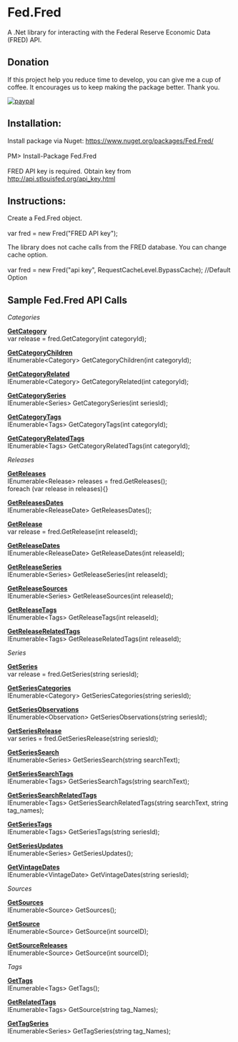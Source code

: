 # Fed.Fred

A .Net library for interacting with the Federal Reserve Economic Data (FRED) API.

## Donation
If this project help you reduce time to develop, you can give me a cup of coffee. It encourages us to keep making the package better. Thank you.

[![paypal](https://www.paypalobjects.com/en_US/i/btn/btn_donateCC_LG.gif)](https://www.paypal.com/cgi-bin/webscr?cmd=_s-xclick&hosted_button_id=MQ8JUTVXDMMTG&source=url)

## Installation:

Install package via Nuget: https://www.nuget.org/packages/Fed.Fred/<br><br>
PM> Install-Package Fed.Fred<br><br>
FRED API key is required. Obtain key from http://api.stlouisfed.org/api_key.html

## Instructions:

Create a Fed.Fred object.<br><br>
var fred = new Fred("FRED API key");

The library does not cache calls from the FRED database. You can change cache option.<br><br>
var fred = new Fred("api key", RequestCacheLevel.BypassCache); //Default Option

## Sample Fed.Fred API Calls

<i>Categories</i>

<b><u>GetCategory</u></b><br>
var release = fred.GetCategory(int categoryId);

<b><u>GetCategoryChildren</u></b><br>
IEnumerable\<Category\> GetCategoryChildren(int categoryId);

<b><u>GetCategoryRelated</u></b><br>
IEnumerable\<Category\> GetCategoryRelated(int categoryId);

<b><u>GetCategorySeries</u></b><br>
IEnumerable\<Series\> GetCategorySeries(int seriesId);

<b><u>GetCategoryTags</u></b><br>
IEnumerable\<Tags\> GetCategoryTags(int categoryId);

<b><u>GetCategoryRelatedTags</u></b><br>
IEnumerable\<Tags\> GetCategoryRelatedTags(int categoryId);


<i>Releases</i>
  
<b><u>GetReleases</u></b><br>
IEnumerable\<Release\> releases = fred.GetReleases();<br>
foreach (var release in releases){}

<b><u>GetReleasesDates</u></b><br>
IEnumerable\<ReleaseDate\> GetReleasesDates();

<b><u>GetRelease</u></b><br>
var release = fred.GetRelease(int releaseId);

<b><u>GetReleaseDates</u></b><br>
IEnumerable\<ReleaseDate\> GetReleaseDates(int releaseId);

<b><u>GetReleaseSeries</u></b><br>
IEnumerable\<Series\> GetReleaseSeries(int releaseId);

<b><u>GetReleaseSources</u></b><br>
IEnumerable\<Series\> GetReleaseSources(int releaseId);

<b><u>GetReleaseTags</u></b><br>
IEnumerable\<Tags\> GetReleaseTags(int releaseId);

<b><u>GetReleaseRelatedTags</u></b><br>
IEnumerable\<Tags\> GetReleaseRelatedTags(int releaseId);


<i>Series</i>
  
<b><u>GetSeries</u></b><br>
var release = fred.GetSeries(string seriesId);

<b><u>GetSeriesCategories</u></b><br>
IEnumerable\<Category\> GetSeriesCategories(string seriesId);

<b><u>GetSeriesObservations</u></b><br>
IEnumerable\<Observation\> GetSeriesObservations(string seriesId);

<b><u>GetSeriesRelease</u></b><br>
var series = fred.GetSeriesRelease(string seriesId);

<b><u>GetSeriesSearch</u></b><br>
IEnumerable\<Series\> GetSeriesSearch(string searchText);

<b><u>GetSeriesSearchTags</u></b><br>
IEnumerable\<Tags\> GetSeriesSearchTags(string searchText);

<b><u>GetSeriesSearchRelatedTags</u></b><br>
IEnumerable\<Tags\> GetSeriesSearchRelatedTags(string searchText, string tag_names);

<b><u>GetSeriesTags</u></b><br>
IEnumerable\<Tags\> GetSeriesTags(string seriesId);

<b><u>GetSeriesUpdates</u></b><br>
IEnumerable\<Series\> GetSeriesUpdates();

<b><u>GetVintageDates</u></b><br>
IEnumerable\<VintageDate\> GetVintageDates(string seriesId);


<i>Sources</i>
  
<b><u>GetSources</u></b><br>
IEnumerable\<Source\> GetSources();

<b><u>GetSource</u></b><br>
IEnumerable\<Source\> GetSource(int sourceID);

<b><u>GetSourceReleases</u></b><br>
IEnumerable\<Source\> GetSource(int sourceID);


<i>Tags</i>
  
<b><u>GetTags</u></b><br>
IEnumerable\<Tags\> GetTags();

<b><u>GetRelatedTags</u></b><br>
IEnumerable\<Tags\> GetSource(string tag_Names);

<b><u>GetTagSeries</u></b><br>
IEnumerable\<Series\> GetTagSeries(string tag_Names);
